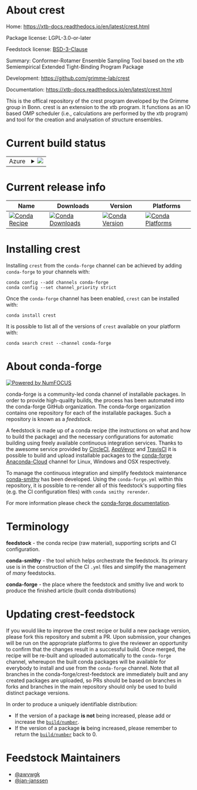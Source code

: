 About crest
===========

Home: https://xtb-docs.readthedocs.io/en/latest/crest.html

Package license: LGPL-3.0-or-later

Feedstock license: [BSD-3-Clause](https://github.com/conda-forge/crest-feedstock/blob/master/LICENSE.txt)

Summary: Conformer-Rotamer Ensemble Sampling Tool based on the xtb Semiempirical Extended Tight-Binding Program Package

Development: https://github.com/grimme-lab/crest

Documentation: https://xtb-docs.readthedocs.io/en/latest/crest.html

This is the offical repository of the crest program developed by the
Grimme group in Bonn. crest is an extension to the xtb program. It
functions as an IO based OMP scheduler (i.e., calculations are
performed by the xtb program) and tool for the creation and
analysation of structure ensembles.


Current build status
====================


<table>
    
  <tr>
    <td>Azure</td>
    <td>
      <details>
        <summary>
          <a href="https://dev.azure.com/conda-forge/feedstock-builds/_build/latest?definitionId=13973&branchName=master">
            <img src="https://dev.azure.com/conda-forge/feedstock-builds/_apis/build/status/crest-feedstock?branchName=master">
          </a>
        </summary>
        <table>
          <thead><tr><th>Variant</th><th>Status</th></tr></thead>
          <tbody><tr>
              <td>linux_64</td>
              <td>
                <a href="https://dev.azure.com/conda-forge/feedstock-builds/_build/latest?definitionId=13973&branchName=master">
                  <img src="https://dev.azure.com/conda-forge/feedstock-builds/_apis/build/status/crest-feedstock?branchName=master&jobName=linux&configuration=linux_64_" alt="variant">
                </a>
              </td>
            </tr><tr>
              <td>osx_64</td>
              <td>
                <a href="https://dev.azure.com/conda-forge/feedstock-builds/_build/latest?definitionId=13973&branchName=master">
                  <img src="https://dev.azure.com/conda-forge/feedstock-builds/_apis/build/status/crest-feedstock?branchName=master&jobName=osx&configuration=osx_64_" alt="variant">
                </a>
              </td>
            </tr>
          </tbody>
        </table>
      </details>
    </td>
  </tr>
</table>

Current release info
====================

| Name | Downloads | Version | Platforms |
| --- | --- | --- | --- |
| [![Conda Recipe](https://img.shields.io/badge/recipe-crest-green.svg)](https://anaconda.org/conda-forge/crest) | [![Conda Downloads](https://img.shields.io/conda/dn/conda-forge/crest.svg)](https://anaconda.org/conda-forge/crest) | [![Conda Version](https://img.shields.io/conda/vn/conda-forge/crest.svg)](https://anaconda.org/conda-forge/crest) | [![Conda Platforms](https://img.shields.io/conda/pn/conda-forge/crest.svg)](https://anaconda.org/conda-forge/crest) |

Installing crest
================

Installing `crest` from the `conda-forge` channel can be achieved by adding `conda-forge` to your channels with:

```
conda config --add channels conda-forge
conda config --set channel_priority strict
```

Once the `conda-forge` channel has been enabled, `crest` can be installed with:

```
conda install crest
```

It is possible to list all of the versions of `crest` available on your platform with:

```
conda search crest --channel conda-forge
```


About conda-forge
=================

[![Powered by NumFOCUS](https://img.shields.io/badge/powered%20by-NumFOCUS-orange.svg?style=flat&colorA=E1523D&colorB=007D8A)](http://numfocus.org)

conda-forge is a community-led conda channel of installable packages.
In order to provide high-quality builds, the process has been automated into the
conda-forge GitHub organization. The conda-forge organization contains one repository
for each of the installable packages. Such a repository is known as a *feedstock*.

A feedstock is made up of a conda recipe (the instructions on what and how to build
the package) and the necessary configurations for automatic building using freely
available continuous integration services. Thanks to the awesome service provided by
[CircleCI](https://circleci.com/), [AppVeyor](https://www.appveyor.com/)
and [TravisCI](https://travis-ci.com/) it is possible to build and upload installable
packages to the [conda-forge](https://anaconda.org/conda-forge)
[Anaconda-Cloud](https://anaconda.org/) channel for Linux, Windows and OSX respectively.

To manage the continuous integration and simplify feedstock maintenance
[conda-smithy](https://github.com/conda-forge/conda-smithy) has been developed.
Using the ``conda-forge.yml`` within this repository, it is possible to re-render all of
this feedstock's supporting files (e.g. the CI configuration files) with ``conda smithy rerender``.

For more information please check the [conda-forge documentation](https://conda-forge.org/docs/).

Terminology
===========

**feedstock** - the conda recipe (raw material), supporting scripts and CI configuration.

**conda-smithy** - the tool which helps orchestrate the feedstock.
                   Its primary use is in the construction of the CI ``.yml`` files
                   and simplify the management of *many* feedstocks.

**conda-forge** - the place where the feedstock and smithy live and work to
                  produce the finished article (built conda distributions)


Updating crest-feedstock
========================

If you would like to improve the crest recipe or build a new
package version, please fork this repository and submit a PR. Upon submission,
your changes will be run on the appropriate platforms to give the reviewer an
opportunity to confirm that the changes result in a successful build. Once
merged, the recipe will be re-built and uploaded automatically to the
`conda-forge` channel, whereupon the built conda packages will be available for
everybody to install and use from the `conda-forge` channel.
Note that all branches in the conda-forge/crest-feedstock are
immediately built and any created packages are uploaded, so PRs should be based
on branches in forks and branches in the main repository should only be used to
build distinct package versions.

In order to produce a uniquely identifiable distribution:
 * If the version of a package **is not** being increased, please add or increase
   the [``build/number``](https://docs.conda.io/projects/conda-build/en/latest/resources/define-metadata.html#build-number-and-string).
 * If the version of a package **is** being increased, please remember to return
   the [``build/number``](https://docs.conda.io/projects/conda-build/en/latest/resources/define-metadata.html#build-number-and-string)
   back to 0.

Feedstock Maintainers
=====================

* [@awvwgk](https://github.com/awvwgk/)
* [@jan-janssen](https://github.com/jan-janssen/)

